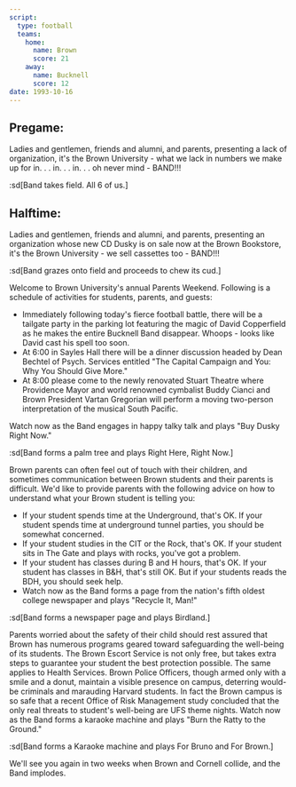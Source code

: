 ```yaml
---
script:
  type: football
  teams:
    home:
      name: Brown
      score: 21
    away:
      name: Bucknell
      score: 12
date: 1993-10-16
---
```


## Pregame:

Ladies and gentlemen, friends and alumni, and parents, presenting a lack of organization, it's the Brown University - what we lack in numbers we make up for in. . . in. . . in. . . oh never mind - BAND!!!

:sd[Band takes field. All 6 of us.]

## Halftime:

Ladies and gentlemen, friends and alumni, and parents, presenting an organization whose new CD Dusky is on sale now at the Brown Bookstore, it's the Brown University - we sell cassettes too - BAND!!!

:sd[Band grazes onto field and proceeds to chew its cud.]

Welcome to Brown University's annual Parents Weekend. Following is a schedule of activities for students, parents, and guests:

- Immediately following today's fierce football battle, there will be a tailgate party in the parking lot featuring the magic of David Copperfield as he makes the entire Bucknell Band disappear. Whoops - looks like David cast his spell too soon.
- At 6:00 in Sayles Hall there will be a dinner discussion headed by Dean Bechtel of Psych. Services entitled "The Capital Campaign and You: Why You Should Give More."
- At 8:00 please come to the newly renovated Stuart Theatre where Providence Mayor and world renowned cymbalist Buddy Cianci and Brown President Vartan Gregorian will perform a moving two-person interpretation of the musical South Pacific.

Watch now as the Band engages in happy talky talk and plays "Buy Dusky Right Now."

:sd[Band forms a palm tree and plays Right Here, Right Now.]

Brown parents can often feel out of touch with their children, and sometimes communication between Brown students and their parents is difficult. We'd like to provide parents with the following advice on how to understand what your Brown student is telling you:

- If your student spends time at the Underground, that's OK. If your student spends time at underground tunnel parties, you should be somewhat concerned.
- If your student studies in the CIT or the Rock, that's OK. If your student sits in The Gate and plays with rocks, you've got a problem.
- If your student has classes during B and H hours, that's OK. If your student has classes in B&H, that's still OK. But if your students reads the BDH, you should seek help.
- Watch now as the Band forms a page from the nation's fifth oldest college newspaper and plays "Recycle It, Man!"

:sd[Band forms a newspaper page and plays Birdland.]

Parents worried about the safety of their child should rest assured that Brown has numerous programs geared toward safeguarding the well-being of its students. The Brown Escort Service is not only free, but takes extra steps to guarantee your student the best protection possible. The same applies to Health Services. Brown Police Officers, though armed only with a smile and a donut, maintain a visible presence on campus, deterring would-be criminals and marauding Harvard students. In fact the Brown campus is so safe that a recent Office of Risk Management study concluded that the only real threats to student's well-being are UFS theme nights. Watch now as the Band forms a karaoke machine and plays "Burn the Ratty to the Ground."

:sd[Band forms a Karaoke machine and plays For Bruno and For Brown.]

We'll see you again in two weeks when Brown and Cornell collide, and the Band implodes.
